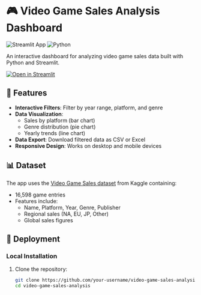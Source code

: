 # 🎮 Video Game Sales Analysis Dashboard

![Streamlit App](https://img.shields.io/badge/Streamlit-FF4B4B?style=for-the-badge&logo=Streamlit&logoColor=white)
![Python](https://img.shields.io/badge/Python-3776AB?style=for-the-badge&logo=python&logoColor=white)

An interactive dashboard for analyzing video game sales data built with Python and Streamlit.

[![Open in Streamlit](https://static.streamlit.io/badges/streamlit_badge_black_white.svg)](https://your-username-video-game-sales-analysis-app-xyz.streamlit.app/)

## 📌 Features

- **Interactive Filters**: Filter by year range, platform, and genre
- **Data Visualization**: 
  - Sales by platform (bar chart)
  - Genre distribution (pie chart)
  - Yearly trends (line chart)
- **Data Export**: Download filtered data as CSV or Excel
- **Responsive Design**: Works on desktop and mobile devices

## 📊 Dataset

The app uses the [Video Game Sales dataset](https://www.kaggle.com/datasets/gregorut/videogamesales) from Kaggle containing:

- 16,598 game entries
- Features include:
  - Name, Platform, Year, Genre, Publisher
  - Regional sales (NA, EU, JP, Other)
  - Global sales figures

## 🚀 Deployment

### Local Installation

1. Clone the repository:
   ```bash
   git clone https://github.com/your-username/video-game-sales-analysis.git
   cd video-game-sales-analysis
